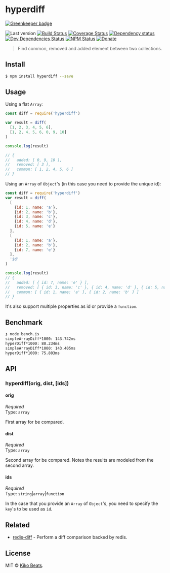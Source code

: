 # hyperdiff

[![Greenkeeper badge](https://badges.greenkeeper.io/Kikobeats/hyperdiff.svg)](https://greenkeeper.io/)

![Last version](https://img.shields.io/github/tag/Kikobeats/hyperdiff.svg?style=flat-square)
[![Build Status](https://img.shields.io/travis/Kikobeats/hyperdiff/master.svg?style=flat-square)](https://travis-ci.org/Kikobeats/hyperdiff)
[![Coverage Status](https://img.shields.io/coveralls/Kikobeats/hyperdiff.svg?style=flat-square)](https://coveralls.io/github/Kikobeats/hyperdiff)
[![Dependency status](https://img.shields.io/david/Kikobeats/hyperdiff.svg?style=flat-square)](https://david-dm.org/Kikobeats/hyperdiff)
[![Dev Dependencies Status](https://img.shields.io/david/dev/Kikobeats/hyperdiff.svg?style=flat-square)](https://david-dm.org/Kikobeats/hyperdiff#info=devDependencies)
[![NPM Status](https://img.shields.io/npm/dm/hyperdiff.svg?style=flat-square)](https://www.npmjs.org/package/hyperdiff)
[![Donate](https://img.shields.io/badge/donate-paypal-blue.svg?style=flat-square)](https://paypal.me/Kikobeats)

> Find common, removed and added element between two collections.

## Install

```bash
$ npm install hyperdiff --save
```

## Usage

Using a flat `Array`:

```js
const diff = require('hyperdiff')

var result = diff(
  [1, 2, 3, 4, 5, 6],
  [1, 2, 4, 5, 6, 0, 9, 10]
)

console.log(result)

// {
//   added: [ 0, 9, 10 ],
//   removed: [ 3 ],
//   common: [ 1, 2, 4, 5, 6 ]
// }
```

Using an `Array` of `Object`'s (in this case you need to provide the unique id):

```js
const diff = require('hyperdiff')
var result = diff(
  [
    {id: 1, name: 'a'},
    {id: 2, name: 'b'},
    {id: 3, name: 'c'},
    {id: 4, name: 'd'},
    {id: 5, name: 'e'}
  ],
  [
    {id: 1, name: 'a'},
    {id: 2, name: 'b'},
    {id: 7, name: 'e'}
  ],
  'id'
)

console.log(result)
// {
//   added: [ { id: 7, name: 'e' } ],
//   removed: [ { id: 3, name: 'c' }, { id: 4, name: 'd' }, { id: 5, name: 'e' } ],
//   common: [ { id: 1, name: 'a' }, { id: 2, name: 'b' } ]
// }
```

It's also support multiple properties as id or provide a `function`.

## Benchmark

```bash
❯ node bench.js
simpleArrayDiff*1000: 143.742ms
hyperDiff*1000: 80.234ms
simpleArrayDiff*1000: 143.405ms
hyperDiff*1000: 75.803ms
```

## API

### hyperdiff(orig, dist, [ids])

#### orig

*Required*<br>
Type: `array`

First array for be compared.

#### dist

*Required*<br>
Type: `array`

Second array for be compared. Notes the results are modeled from the second array.

#### ids

*Required*<br>
Type: `string`|`array`|`function`

In the case that you provide an `Array` of `Object`'s, you need to specify the `key`'s to be used as `id`.

## Related

* [redis-diff](https://github.com/Kikobeats/redis-diff) - Perform a diff comparison backed by redis.

## License

MIT © [Kiko Beats](https://github.com/Kikobeats).
